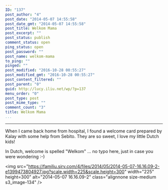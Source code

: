 ```yaml
---
ID: "137"
post_author: "4"
post_date: "2014-05-07 14:55:58"
post_date_gmt: "2014-05-07 14:55:58"
post_title: Welkom Mama
post_excerpt: ""
post_status: publish
comment_status: open
ping_status: open
post_password: ""
post_name: welkom-mama
to_ping: ""
pinged: ""
post_modified: "2016-10-28 00:55:27"
post_modified_gmt: "2016-10-28 00:55:27"
post_content_filtered: ""
post_parent: "0"
guid: http://lucy.iliu.net/wp/?p=137
menu_order: "0"
post_type: post
post_mime_type: ""
comment_count: "3"
title: Welkom Mama
...
```

---

When I came back home from hospital, I found a welcome card prepared by Kalay with some help from Sebito. They are so sweet, I love my little Dutch kids!

In Dutch, welcome is spelled "Welkom" ... no typo here, just in case you were wondering :-)

<img src="https://familiu.sirv.com/4/files/2014/05/2014-05-07-16.16.09-2-e1399473804927.jpg?scale.width=225&scale.height=300" width="225" height=300" alt="2014-05-07 16.16.09-2" class="alignnone size-medium s3_image-134" />
